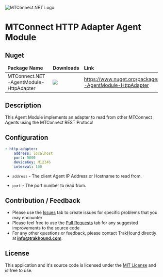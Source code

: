 ![MTConnect.NET Logo](https://raw.githubusercontent.com/TrakHound/MTConnect.NET/dev/img/mtconnect-net-03-md.png) 

# MTConnect HTTP Adapter Agent Module

## Nuget
<table>
    <thead>
        <tr>
            <td style="font-weight: bold;">Package Name</td>
            <td style="font-weight: bold;">Downloads</td>
            <td style="font-weight: bold;">Link</td>
        </tr>
    </thead>
    <tbody>
        <tr>
            <td>MTConnect.NET-AgentModule-HttpAdapter</td>
            <td><img src="https://img.shields.io/nuget/dt/MTConnect.NET-AgentModule-HttpAdapter?style=for-the-badge&logo=nuget&label=%20&color=%23333"/></td>
            <td><a href="https://www.nuget.org/packages/MTConnect.NET-AgentModule-HttpAdapter">https://www.nuget.org/packages/MTConnect.NET-AgentModule-HttpAdapter</a></td>
        </tr>
    </tbody>
</table>

## Description
This Agent Module implements an adapter to read from other MTConnect Agents using the MTConnect REST Protocol

## Configuration
```yaml
- http-adapter:
    address: localhost
    port: 5000
    deviceKey: M12346
    interval: 100
```

* `address` - The client Agent IP Address or Hostname to read from.

* `port` - The port number to read from.


## Contribution / Feedback
- Please use the [Issues](https://github.com/TrakHound/MTConnect.NET/issues) tab to create issues for specific problems that you may encounter 
- Please feel free to use the [Pull Requests](https://github.com/TrakHound/MTConnect.NET/pulls) tab for any suggested improvements to the source code
- For any other questions or feedback, please contact TrakHound directly at **info@trakhound.com**.

## License
This application and it's source code is licensed under the [MIT License](https://choosealicense.com/licenses/mit/) and is free to use.
